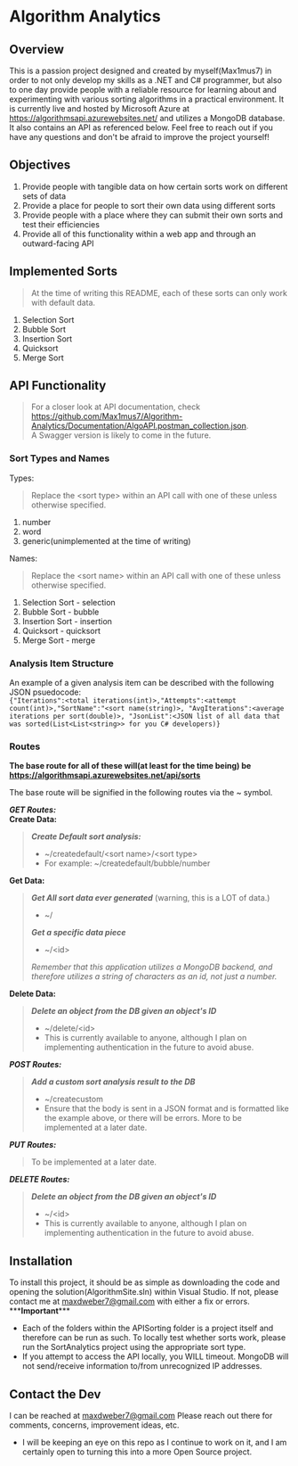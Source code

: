 # Algorithm Analytics

## Overview
This is a passion project designed and created by myself(Max1mus7) in order to not only develop my skills as a .NET and C# programmer, but also to one day provide people with a reliable resource for learning about and experimenting with various sorting algorithms in a practical environment. It is currently live and hosted by Microsoft Azure at https://algorithmsapi.azurewebsites.net/ and utilizes a MongoDB database. It also contains an API as referenced below. Feel free to reach out if you have any questions and don't be afraid to improve the project yourself!

## Objectives
1. Provide people with tangible data on how certain sorts work on different sets of data
2. Provide a place for people to sort their own data using different sorts
3. Provide people with a place where they can submit their own sorts and test their efficiencies
4. Provide all of this functionality within a web app and through an outward-facing API

## Implemented Sorts
> At the time of writing this README, each of these sorts can only work with default data.
1. Selection Sort
2. Bubble Sort
3. Insertion Sort
4. Quicksort
5. Merge Sort


## API Functionality
> For a closer look at API documentation, check https://github.com/Max1mus7/Algorithm-Analytics/Documentation/AlgoAPI.postman_collection.json.  
> A Swagger version is likely to come in the future. 
### **Sort Types and Names**

Types:
> Replace the \<sort type\> within an API call with one of these unless otherwise specified.
1. number
2. word
3. generic(unimplemented at the time of writing)

Names:
> Replace the \<sort name\> within an API call with one of these unless otherwise specified.
1. Selection Sort - selection
2. Bubble Sort - bubble
3. Insertion Sort - insertion
4. Quicksort - quicksort
5. Merge Sort - merge

### **Analysis Item Structure**
An example of a given analysis item can be described with the following JSON psuedocode:  
`
{"Iterations":<total iterations(int)>,"Attempts":<attempt count(int)>,"SortName":"<sort name(string)>, "AvgIterations":<average iterations per sort(double)>, "JsonList":<JSON list of all data that was sorted(List<List<string>> for you C# developers)}
`

### **Routes**

**The base route for all of these will(at least for the time being) be https://algorithmsapi.azurewebsites.net/api/sorts**  

The base route will be signified in the following routes via the ~ symbol.  

***GET Routes:***  
**Create Data:**  
> ***Create Default sort analysis:***
> - ~/createdefault/\<sort name\>/\<sort type\>
> - For example: ~/createdefault/bubble/number

**Get Data:**  
> ***Get All sort data ever generated*** (warning, this is a LOT of data.)
> - ~/  
> 
> ***Get a specific data piece***  
> - ~/\<id\>  
> 
> *Remember that this application utilizes a MongoDB backend, and therefore utilizes a string of characters as an id, not just a number.*

**Delete Data:**  
> ***Delete an object from the DB given an object's ID***
> - ~/delete/\<id\>
> - This is currently available to anyone, although I plan on implementing authentication in the future to avoid abuse.

***POST Routes:***
> ***Add a custom sort analysis result to the DB***
> - ~/createcustom
> - Ensure that the body is sent in a JSON format and is formatted like the example above, or there will be errors.
> More to be implemented at a later date.

***PUT Routes:***
> To be implemented at a later date.

***DELETE Routes:***
> ***Delete an object from the DB given an object's ID***
> - ~/\<id\>
> - This is currently available to anyone, although I plan on implementing authentication in the future to avoid abuse.

## Installation
To install this project, it should be as simple as downloading the code and opening the solution(AlgorithmSite.sln) within Visual Studio. If not, please contact me at maxdweber7@gmail.com with either a fix or errors. 
\*\*\***Important**\*\*\*
- Each of the folders within the APISorting folder is a project itself and therefore can be run as such. To locally test whether sorts work, please run the SortAnalytics project using the appropriate sort type.
- If you attempt to access the API locally, you WILL timeout. MongoDB will not send/receive information to/from unrecognized IP addresses.

## Contact the Dev
I can be reached at maxdweber7@gmail.com
Please reach out there for comments, concerns, improvement ideas, etc. 
- I will be keeping an eye on this repo as I continue to work on it, and I am certainly open to turning this into a more Open Source project. 
 


